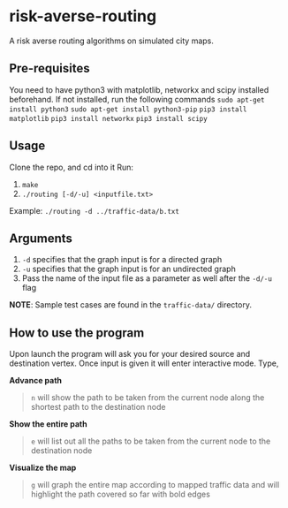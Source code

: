 # risk-averse-routing
A risk averse routing algorithms on simulated city maps.

## Pre-requisites
You need to have python3 with matplotlib, networkx and scipy installed beforehand.
If not installed, run the following commands
`sudo apt-get install python3`
`sudo apt-get install python3-pip`
`pip3 install matplotlib`
`pip3 install networkx`
`pip3 install scipy`

## Usage

Clone the repo, and cd into it
Run:
1. `make`
2. `./routing [-d/-u] <inputfile.txt>`

Example: `./routing -d ../traffic-data/b.txt`

## Arguments
1. `-d` specifies that the graph input is for a directed graph
2. `-u` specifies that the graph input is for an undirected graph
3. Pass the name of the input file as a parameter as well after the `-d/-u` flag

 **NOTE**: Sample test cases are found in the `traffic-data/` directory.

## How to use the program

Upon launch the program will ask you for your desired source and destination vertex.
Once input is given it will enter interactive mode. 
Type, 

**Advance path**

> `n` will show the path to be taken from the current node along the shortest path to the destination node

**Show the entire path**

> `e` will list out all the paths to be taken from the current node to the destination node

**Visualize the map**

> `g` will graph the entire map according to mapped traffic data and will highlight the path covered so far with bold edges